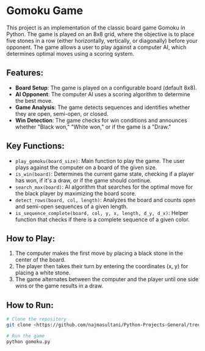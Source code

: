 # Gomoku Game

This project is an implementation of the classic board game Gomoku in Python. The game is played on an 8x8 grid, where the objective is to place five stones in a row (either horizontally, vertically, or diagonally) before your opponent. The game allows a user to play against a computer AI, which determines optimal moves using a scoring system.

## Features:
- **Board Setup**: The game is played on a configurable board (default 8x8).
- **AI Opponent**: The computer AI uses a scoring algorithm to determine the best move.
- **Game Analysis**: The game detects sequences and identifies whether they are open, semi-open, or closed.
- **Win Detection**: The game checks for win conditions and announces whether "Black won," "White won," or if the game is a "Draw."

## Key Functions:
- `play_gomoku(board_size)`: Main function to play the game. The user plays against the computer on a board of the given size.
- `is_win(board)`: Determines the current game state, checking if a player has won, if it's a draw, or if the game should continue.
- `search_max(board)`: AI algorithm that searches for the optimal move for the black player by maximizing the board score.
- `detect_rows(board, col, length)`: Analyzes the board and counts open and semi-open sequences of a given length.
- `is_sequence_complete(board, col, y, x, length, d_y, d_x)`: Helper function that checks if there is a complete sequence of a given color.

## How to Play:
1. The computer makes the first move by placing a black stone in the center of the board.
2. The player then takes their turn by entering the coordinates (x, y) for placing a white stone.
3. The game alternates between the computer and the player until one side wins or the game results in a draw.

## How to Run:
```bash
# Clone the repository
git clone <https://github.com/najmasultani/Python-Projects-General/tree/main/Gomoku>

# Run the game
python gomoku.py

